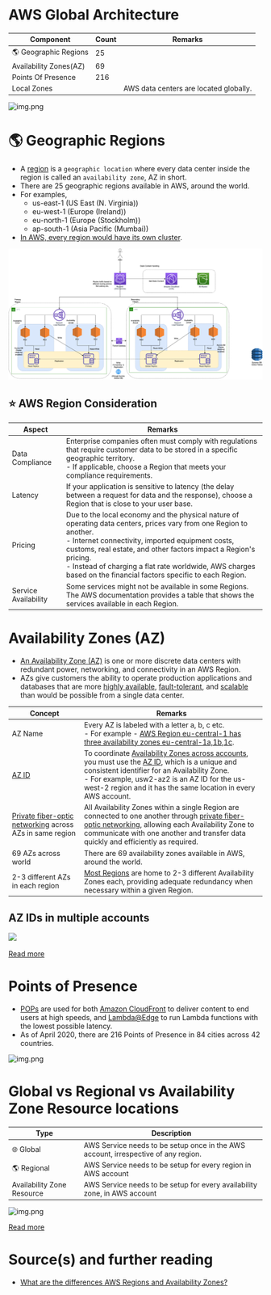 # AWS Global Architecture

| Component                           | Count | Remarks                                |
|-------------------------------------|-------|----------------------------------------|
| :earth_americas: Geographic Regions | 25    |                                        |
| Availability Zones(AZ)              | 69    |                                        |
| Points Of Presence                  | 216   |                                        |
| Local Zones                         |       | AWS data centers are located globally. |

![img.png](https://d0.awsstatic.com/global-infrastructure/maps/Global_Infrastructure_5.13.png)

# :earth_americas: Geographic Regions
- A [region](https://aws.amazon.com/about-aws/global-infrastructure/regions_az/) is a `geographic location` where every data center inside the region is called an `availability zone`, AZ in short.
- There are 25 geographic regions available in AWS, around the world.
- For examples,
  - us-east-1 (US East (N. Virginia))
  - eu-west-1 (Europe (Ireland))
  - eu-north-1 (Europe (Stockholm))
  - ap-south-1 (Asia Pacific (Mumbai))
- [In AWS, every region would have its own cluster](../7_SystemGlossaries/Scalability/ServersCluster.md).

![img.png](../0_HLDUseCasesProblems/AWS_DesignMultiRegionActiveActiveArchitecture/AWS-Multi-Region-AZ-HA.drawio.png)

## :star: AWS Region Consideration

| Aspect               | Remarks                                                                                                                                                                                                                                                                                                                                                             |
|----------------------|---------------------------------------------------------------------------------------------------------------------------------------------------------------------------------------------------------------------------------------------------------------------------------------------------------------------------------------------------------------------|
| Data Compliance      | Enterprise companies often must comply with regulations that require customer data to be stored in a specific geographic territory. <br/>- If applicable, choose a Region that meets your compliance requirements.                                                                                                                                                  |
| Latency              | If your application is sensitive to latency (the delay between a request for data and the response), choose a Region that is close to your user base.                                                                                                                                                                                                               |
| Pricing              | Due to the local economy and the physical nature of operating data centers, prices vary from one Region to another. <br/>- Internet connectivity, imported equipment costs, customs, real estate, and other factors impact a Region's pricing. <br/>- Instead of charging a flat rate worldwide, AWS charges based on the financial factors specific to each Region. |
| Service Availability | Some services might not be available in some Regions. The AWS documentation provides a table that shows the services available in each Region.                                                                                                                                                                                                                                                                                                                                                                    |

# Availability Zones (AZ)
- [An Availability Zone (AZ)](https://aws.amazon.com/about-aws/global-infrastructure/regions_az/) is one or more discrete data centers with redundant power, networking, and connectivity in an AWS Region. 
- AZs give customers the ability to operate production applications and databases that are more [highly available](../7_SystemGlossaries/Reliability/HighAvailability.md), [fault-tolerant](../7_SystemGlossaries/Reliability/FaultTolerance.md), and [scalable](../3_DatabaseServices/Glossaries/ScalabilityDB.md) than would be possible from a single data center.

| Concept                                                                                                   | Remarks                                                                                                                                                                                                                                                                                                                                                                                                                      |
|-----------------------------------------------------------------------------------------------------------|------------------------------------------------------------------------------------------------------------------------------------------------------------------------------------------------------------------------------------------------------------------------------------------------------------------------------------------------------------------------------------------------------------------------------|
| AZ Name                                                                                                   | Every AZ is labeled with a letter a, b, c etc.<br/>- For example - [AWS Region eu-central-1 has three availability zones eu-central-1a,1b,1c](https://docs.aws.amazon.com/AmazonRDS/latest/UserGuide/Concepts.RegionsAndAvailabilityZones.html).                                                                                                                                                                             |
| [AZ ID](https://docs.aws.amazon.com/AWSEC2/latest/UserGuide/using-regions-availability-zones.html#az-ids) | To coordinate [Availability Zones across accounts](2c_SecurityServices/4_MultipleAccounts), you must use the [AZ ID](https://docs.aws.amazon.com/AWSEC2/latest/UserGuide/using-regions-availability-zones.html#az-ids), which is a unique and consistent identifier for an Availability Zone. <br/>- For example, usw2-az2 is an AZ ID for the us-west-2 region and it has the same location in every AWS account. |
| [Private fiber-optic networking]() across AZs in same region                                              | All Availability Zones within a single Region are connected to one another through [private fiber-optic networking](), allowing each Availability Zone to communicate with one another and transfer data quickly and efficiently as required.                                                                                                                                                                                |
| 69 AZs across world                                                                                       | There are 69 availability zones available in AWS, around the world.                                                                                                                                                                                                                                                                                                                                                          |
| 2-3 different AZs in each region                                                                          | [Most Regions]() are home to 2-3 different Availability Zones each, providing adequate redundancy when necessary within a given Region.                                                                                                                                                                                                                                                                                      |

## AZ IDs in multiple accounts

![](https://docs.aws.amazon.com/images/AWSEC2/latest/UserGuide/images/availability-zone-mapping.png)

[Read more](https://docs.aws.amazon.com/AWSEC2/latest/UserGuide/using-regions-availability-zones.html#az-ids)

# Points of Presence
- [POPs](https://www.medianova.com/en-blog/what-is-a-pop-and-how-do-we-create-one/) are used for both [Amazon CloudFront](1_NetworkingAndContentDelivery/1_EdgeNetworking/AmazonCloudFront.md) to deliver content to end users at high speeds, and [Lambda@Edge](3_ComputeServices/AWSLambda/Readme.md) to run Lambda functions with the lowest possible latency. 
- As of April 2020, there are 216 Points of Presence in 84 cities across 42 countries.

![img.png](https://d2908q01vomqb2.cloudfront.net/5b384ce32d8cdef02bc3a139d4cac0a22bb029e8/2022/06/17/CloudFront_400-1024x580.png)

# Global vs Regional vs Availability Zone Resource locations

| Type                          | Description                                                                        |
|-------------------------------|------------------------------------------------------------------------------------|
| :globe_with_meridians: Global | AWS Service needs to be setup once in the AWS account, irrespective of any region. |
| :earth_americas: Regional     | AWS Service needs to be setup for every region in AWS account                      |
| Availability Zone Resource    | AWS Service needs to be setup for every availability zone, in AWS account          |

![img.png](https://jayendrapatil.com/wp-content/uploads/2016/03/AWS-Global-vs-Regional-vs-AZs.png)

[Read more](https://jayendrapatil.com/aws-global-vs-regional-vs-az-resources/)

# Source(s) and further reading
- [What are the differences AWS Regions and Availability Zones?](https://www.quora.com/What-are-the-differences-AWS-Regions-and-Availability-Zones)

